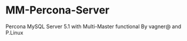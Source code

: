 MM-Percona-Server
=================

Percona MySQL Server 5.1 with Multi-Master functional By vagner@ and P.Linux